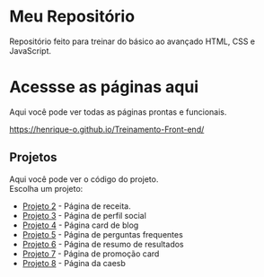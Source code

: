 # Meu Repositório

Repositório feito para treinar do básico ao avançado HTML, CSS e JavaScript.

# Acessse as páginas aqui
Aqui você pode ver todas as páginas prontas e funcionais.

https://henrique-o.github.io/Treinamento-Front-end/

## Projetos
Aqui você pode ver o código do projeto.
<br>
Escolha um projeto:

- [Projeto 2](Pagina-de-receita-Treino-2/index.html) - Página de receita.
- [Projeto 3](Pagina-de-perfil-social-Treino-3/index.html/) - Página de perfil social
- [Projeto 4](Pagina-de-blog-cartao-Treino-4/index.html/) - Página card de blog
- [Projeto 5](Pagina-de-faq-Treino-5/index.html) - Página de perguntas frequentes
- [Projeto 6](Pagina-de-resultados-Treino-6/index.html) - Página de resumo de resultados
- [Projeto 7](Pagina-de-preview-card-Treino-7/index.html) - Página de promoção card
- [Projeto 8](Site-externo-PAEs/1_TelaInicial/index.html) - Página da caesb
  

